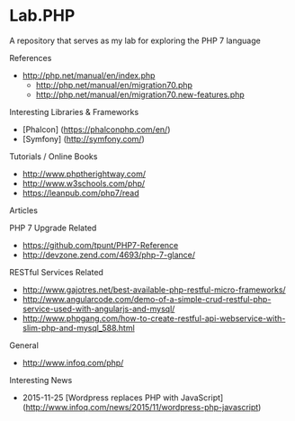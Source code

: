 # Lab.PHP
A repository that serves as my lab for exploring the PHP 7 language

References
* http://php.net/manual/en/index.php
	* http://php.net/manual/en/migration70.php
	* http://php.net/manual/en/migration70.new-features.php

	
Interesting Libraries & Frameworks
* [Phalcon] (https://phalconphp.com/en/)
* [Symfony] (http://symfony.com/)

Tutorials / Online Books
* http://www.phptherightway.com/
* http://www.w3schools.com/php/
* https://leanpub.com/php7/read


Articles

PHP 7 Upgrade Related
* https://github.com/tpunt/PHP7-Reference
* http://devzone.zend.com/4693/php-7-glance/

RESTful Services Related
* http://www.gajotres.net/best-available-php-restful-micro-frameworks/
* http://www.angularcode.com/demo-of-a-simple-crud-restful-php-service-used-with-angularjs-and-mysql/
* http://www.phpgang.com/how-to-create-restful-api-webservice-with-slim-php-and-mysql_588.html

General
* http://www.infoq.com/php/

Interesting News
* 2015-11-25 [Wordpress replaces PHP with JavaScript] (http://www.infoq.com/news/2015/11/wordpress-php-javascript)